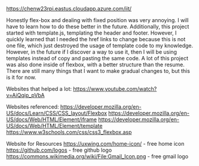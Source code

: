 https://chenw23rpi.eastus.cloudapp.azure.com/iit/

Honestly flex-box and dealing with fixed position was very annoying. I will have to learn how to do these better in the future. Additionally, this project started with template.js, templating the header and footer. However, I quickly learned that I needed the href links to change because this is not one file, which just destroyed the usage of template code to my knowledge. However, in the future if I discover a way to use it, then I will be using templates instead of copy and pasting the same code. A lot of this project was also done inside of flexbox, with a better structure than the resume. There are still many things that I want to make gradual changes to, but this is it for now.

Websites that helped a lot:
https://www.youtube.com/watch?v=AiQqip_pVbA

Websites referenced:
https://developer.mozilla.org/en-US/docs/Learn/CSS/CSS_layout/Flexbox
https://developer.mozilla.org/en-US/docs/Web/HTML/Element/iframe
https://developer.mozilla.org/en-US/docs/Web/HTML/Element/template
https://www.w3schools.com/css/css3_flexbox.asp


Website for Resources 
https://uxwing.com/home-icon/ - free home icon
https://github.com/logos - free github logo
https://commons.wikimedia.org/wiki/File:Gmail_Icon.png - free gmail logo
